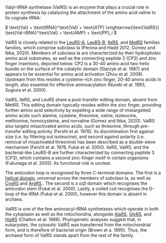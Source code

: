 
Valyl-tRNA synthetase (ValRS) is an enzyme that plays a crucial role in protein synthesis by catalyzing the attachment of the amino acid valine to its cognate tRNA:




$ \text{Val} + \text{tRNA}^\text{Val} + \text{ATP} \xrightarrow{\text{ValRS}} \text{Val-tRNA}^\text{Val} + \text{AMP} + \text{PP}_i  $


ValRS is closely related to the [LeuRS-A](/class1/leu2), [LeuRS-B](/class1/leu1), [IleRS](/class1/ile), and [MetRS](/class1/met) families families, which comprise 
subclass Ia (Perona and Hadd 2012, Gomez and Ibba, 2020). Members of subclass Ia are characterized by their hydrophobic amino acid substrates, as well as the connecting peptide 2 (CP2) and zinc finger insertions, depicted below. 
CP2 is a 30-40 amino acid two-helix bundle on the surface of the catalytic domain (Starzyk et al. 1987) and appears to be essential for amino acid activation (Zhou et al. 2008). 
Upstream from this resides a cysteine-rich zinc finger, 20-40 amino acids in length, also essential for effective aminoacylation (Nureki et al. 1993, Sugiura et al. 2000). 


ValRS,	IleRS, and LeuRS share a post-transfer editing domain, absent from MetRS.
This editing domain typically resides within the zinc finger, providing further amino acid selectivity by expelling a wide range of mistargetted amino acids 
such alanine, cysteine, threonine, valine, isoleucine, methionine, homocysteine, and norvaline (Gomez and Ibba, 2020).
ValRS also targets misactivated amino acids, such as threonine, through pre-transfer editing activity (Fersht et al. 1976). 
Its discrimination first against size (i.e. by filtering out isoleucine), and second against polarity (i.e. removal of misactivated threonine) has been described as a double-sieve mechanism (Fersht et al. 1976, Fukai et al. 2000).
IleRS, ValRS, and the bacterial-like LeuRS-B are further characterized by connecting peptide 3 (CP3), which contains a second zinc-finger motif in certain organisms (Fukunaga et al. 2005).
Its functional role is unclear. 



The anticodon loop is recognised by three C-terminal domains.
The first is a [helical domain](/superfamily/class1/Anticodon_binding_domain_CRIMVL), universal across the members of subclass Ia, as well as [CysRS](/class1/cys) and [ArgRS](/class1/arg)..
The second is a $\alpha$/$\beta$ domain which recognises the anticodon stem (Fukai et al. 2000).
Lastly, a coiled coil recognises the D-loop of the tRNA (Fukai et al. 2000), however this domain is absent in archaea.



ValRS is one of the few aminoacyl-tRNA synthetases which operate in both the cytoplasm as well as the mitochondria, alongside [AlaRS](/class2/ala), [GlyRS](/class2/gly3), and [HisRS](/class2/his) (Chatton et al. 1986).
Phylogenetic analyses suggest that, in eukaryotes, the cytosolic ValRS was transferred from the mitochondrial form, and is therefore of bacterial origin (Brown et a. 1995).
Thus, the archaeal form of ValRS stands apart from the rest of the family.


